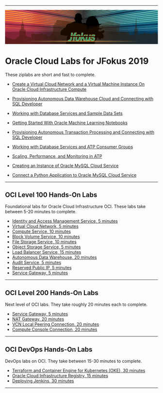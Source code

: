 
----

<img align="center" src="JFokus2019.JPG" width = "956px">

# Oracle Cloud Labs for JFokus 2019 #

These ziplabs are short and fast to complete.

+ [Create a Virtual Cloud Network and a Virtual Machine Instance On Oracle Cloud Infrastructure Compute](https://github.com/oracle/learning-library/blob/master/ziplabs/oci-vm)
+ [Provisioning Autonomous Data Warehouse Cloud and Connecting with SQL Developer](https://github.com/oracle/learning-library/blob/master/ziplabs/adw-provisioning)
+ [Working with Database Services and Sample Data Sets](https://github.com/oracle/learning-library/tree/master/ziplabs/adw-services)
+ [Getting Started With Oracle Machine Learning Notebooks](https://github.com/oracle/learning-library/blob/master/ziplabs/adw-machine-learning)
+ [Provisioning Autonomous Transaction Processing and Connecting with SQL Developer](https://github.com/oracle/learning-library/blob/master/ziplabs/atp-provisioning)
+ [Working with Database Services and ATP Consumer Groups](https://github.com/oracle/learning-library/blob/master/ziplabs/atp-services)
+ [Scaling, Performance, and Monitoring in ATP](https://github.com/oracle/learning-library/blob/master/ziplabs/atp-scaling)

+ [Creating an Instance of Oracle MySQL Cloud Service](https://github.com/oracle/learning-library/blob/master/ziplabs/mysql-instance)
+ [Connect a Python Application to Oracle MySQL Cloud Service](https://github.com/oracle/learning-library/blob/master/ziplabs/python-mysql-accs)

----

## OCI Level 100 Hands-On Labs ##

Foundational labs for Oracle Cloud Infrastructure OCI.
These labs take between 5-20 minutes to complete.

+ [Identity and Access Management Service, 5 minutes](https://github.com/oracle/learning-library/blob/master/oci-library/L100-LAB/Identity_Access_Management/IAM_HOL.md)
+ [Virtual Cloud Network, 5 minutes](https://github.com/oracle/learning-library/blob/master/oci-library/L100-LAB/Virtual_Cloud_Network/VCN_HOL.md)
+ [Compute Service, 10 minutes](https://github.com/oracle/learning-library/blob/master/oci-library/L100-LAB/Compute_Services/Compute_HOL.md)
+ [Block Volume Service, 10 minutes](https://github.com/oracle/learning-library/blob/master/oci-library/L100-LAB/Block_Volume/Block_Volume_HOL.md)
+ [File Storage Service, 10 minutes](https://github.com/oracle/learning-library/blob/master/oci-library/L100-LAB/File_Storage_Service/FSS_HOL.md)
+ [Object Storage Service, 5 minutes](https://github.com/oracle/learning-library/blob/master/oci-library/L100-LAB/Object_Storage/ObjectStorage_HOL.md)
+ [Load Balancer Service, 15 minutes](https://github.com/oracle/learning-library/blob/master/oci-library/L100-LAB/Load_Balancer/load_balancer.md)
+ [Autonomous Data Warehouse, 20 minutes](https://github.com/oracle/learning-library/blob/master/oci-library/L100-LAB/Autonomous_Data_Warehouse/ADW_HOL.md)
+ [Audit Service, 5 minutes](https://github.com/oracle/learning-library/blob/master/oci-library/L100-LAB/Audit_Service/AUDIT_HOL.md)
+ [Reserved Public IP, 5 minutes](https://github.com/oracle/learning-library/blob/master/oci-library/L100-LAB/Using_Reserved_Public_IP/Reserved_Public_IP_HOL.md)
+ [Service Gateway, 5 minutes](https://github.com/oracle/learning-library/blob/master/oci-library/L100-LAB/Using_Service_GatewayUsing_Service_Gateway_HOL.md)

----

## OCI Level 200 Hands-On Labs ##

Next level of OCI labs. They take roughly 20 minutes each to complete.

+ [Service Gateway, 5 minutes](https://github.com/oracle/learning-library/blob/master/oci-library/L100-LAB/Using_Service_Gateway/Using_Service_Gateway_HOL.md)
+ [NAT Gateway, 20 minutes](https://github.com/oracle/learning-library/blob/master/oci-library/L200-LAB/NAT_Gateway/nat_gateway.md)
+ [VCN Local Peering Connection, 20 minutes](https://github.com/oracle/learning-library/blob/master/oci-library/L200-LAB/VCN_Local_Peering/vcn_local_peering.md)
+ [Compute Console Connection, 20 minutes](https://github.com/oracle/learning-library/blob/master/oci-library/L200-LAB/Compute-Console-Connection/HOL-Console-Connection.md)

----

## OCI DevOps Hands-On Labs ## 

DevOps labs on OCI. They take between 15-30 minutes to complete.

+ [Terraform and Container Engine for Kubernetes (OKE), 30 minutes](https://github.com/oracle/learning-library/blob/master/oci-library/DevOps/Terraform-and-OKE-LAB/tf_oke_hol.md)
+ [Oracle Cloud Infrastructure Registry, 15 minutes](https://github.com/oracle/learning-library/blob/master/oci-library/DevOps/Container_Registry/Container_Registry_HOL.md)
+ [Deploying Jenkins, 30 minutes](https://github.com/oracle/learning-library/blob/master/oci-library/DevOps/Deploying_Jenkins/Deploying_Jenkins_HOL.md)

----